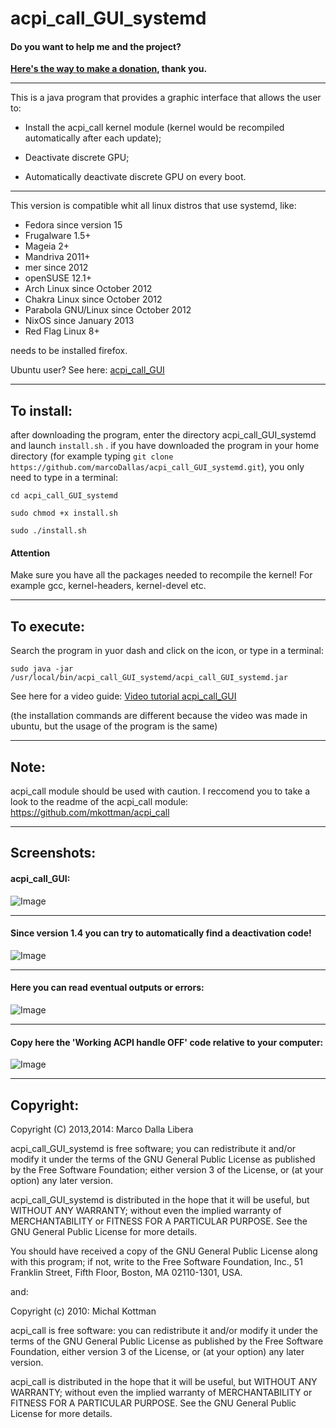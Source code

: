 acpi_call_GUI_systemd
=============
#### Do you want to help me and the project?
**[Here's the way to make a donation](http://marcodallas.github.io/donation.html), thank you.**


***
This is a java program that provides a graphic interface that allows the user to:

 * Install the acpi_call kernel module (kernel would be recompiled automatically after each update);
 
 * Deactivate discrete GPU;
 
 * Automatically deactivate discrete GPU on every boot.

***
This version is compatible whit all linux distros that use systemd, like:
 * Fedora since version 15
 * Frugalware 1.5+
 * Mageia 2+
 * Mandriva 2011+
 * mer since 2012
 * openSUSE 12.1+
 * Arch Linux since October 2012
 * Chakra Linux since October 2012
 * Parabola GNU/Linux since October 2012
 * NixOS since January 2013
 * Red Flag Linux 8+

needs to be installed firefox.

Ubuntu user? See here: [acpi_call_GUI](https://github.com/marcoDallas/acpi_call_GUI "acpi_call_GUI")
***

## To install:
after downloading the program, enter the directory acpi_call_GUI_systemd and launch `install.sh` . 
if you have downloaded the program in your home directory (for example typing `git clone https://github.com/marcoDallas/acpi_call_GUI_systemd.git`), you only need to type in a terminal:

```
cd acpi_call_GUI_systemd 

sudo chmod +x install.sh 

sudo ./install.sh 
```
#### Attention
Make sure you have all the packages needed to recompile the kernel! For example gcc, kernel-headers, kernel-devel etc.
***
## To execute:

Search the program in yuor dash and click on the icon, or type in a terminal: 

```
sudo java -jar /usr/local/bin/acpi_call_GUI_systemd/acpi_call_GUI_systemd.jar
```

See here for a video guide: [Video tutorial acpi_call_GUI](https://www.youtube.com/watch?v=h33bvoR14x8 "Go to youtube")

(the installation commands are different because the video was made in ubuntu, but the usage of the program is the same)
***
## Note:

acpi_call module should be used with caution. I reccomend you to take a look to the readme of the acpi_call module: https://github.com/mkottman/acpi_call
***
## Screenshots:
#### acpi_call_GUI:
![Image](https://lh5.googleusercontent.com/gbacM0WXNlvXefAVG-pzOlEfTxtFDoeXybGld4Ky2T8=w614-h314-no "acpi_call_GUI")
***
#### Since version 1.4 you can try to automatically find a deactivation code!
![Image](https://lh6.googleusercontent.com/-xudmJqs6jKA/VIGiHnrHR_I/AAAAAAAAJfA/PVUCJYQcuVE/w644-h347-no/Schermata.png "Since version 1.4 you can try to automatically find a deactivation code!")
***
#### Here you can read eventual outputs or errors:
![Image](https://lh5.googleusercontent.com/-i8Q-6UxOSuk/UY-sz6OPtMI/AAAAAAAAA_Q/uterDsLyy2Q/w636-h335-no/Schermata+del+2013-05-12.png "here you can read eventual outputs or errors")
***
#### Copy here the 'Working ACPI handle OFF' code relative to your computer:
![Image](https://lh6.googleusercontent.com/-FuXDqo1CP64/UY-s2FpM2YI/AAAAAAAAA_Y/SPhWcoDQ1Gk/w882-h504-no/Schermata+del+2013-05-08+02%253A49%253A19.png "copy here the 'Working ACPI handle OFF' code relative to your computer")
***
## Copyright:

  Copyright (C) 2013,2014: Marco Dalla Libera 
  
  acpi_call_GUI_systemd is free software; you can redistribute it and/or modify
  it under the terms of the GNU General Public License as published by
  the Free Software Foundation; either version 3 of the License, or
  (at your option) any later version.
  
  acpi_call_GUI_systemd is distributed in the hope that it will be useful,
  but WITHOUT ANY WARRANTY; without even the implied warranty of
  MERCHANTABILITY or FITNESS FOR A PARTICULAR PURPOSE.  See the
  GNU General Public License for more details.
  
  You should have received a copy of the GNU General Public License
  along with this program; if not, write to the Free Software
  Foundation, Inc., 51 Franklin Street, Fifth Floor, Boston,
  MA 02110-1301, USA.
  
  and:
  
  Copyright (c) 2010: Michal Kottman
  
  acpi_call is free software: you can redistribute it and/or modify 
  it under the terms of the GNU General Public License as published by 
  the Free Software Foundation, either version 3 of the License, or 
  (at your option) any later version.
 
  acpi_call is distributed in the hope that it will be useful, 
  but WITHOUT ANY WARRANTY; without even the implied warranty of 
  MERCHANTABILITY or FITNESS FOR A PARTICULAR PURPOSE. 
  See the GNU General Public License for more details.

